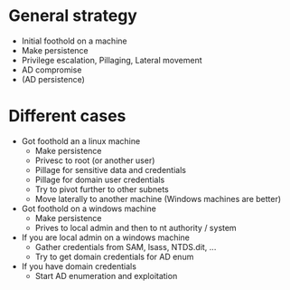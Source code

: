 # General strategy
* Initial foothold on a machine
* Make persistence
* Privilege escalation, Pillaging, Lateral movement
* AD compromise
* (AD persistence)
# Different cases
* Got foothold an a linux machine
  * Make persistence
  * Privesc to root (or another user)
  * Pillage for sensitive data and credentials
  * Pillage for domain user credentials
  * Try to pivot further to other subnets
  * Move laterally to another machine (Windows machines are better)
* Got foothold on a windows machine
  * Make persistence
  * Prives to local admin and then to nt authority / system
* If you are local admin on a windows machine
  * Gather credentials from SAM, lsass, NTDS.dit, ...
  * Try to get domain credentials for AD enum
* If you have domain credentials
  * Start AD enumeration and exploitation
